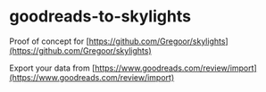 # goodreads-to-skylights

Proof of concept for [https://github.com/Gregoor/skylights](https://github.com/Gregoor/skylights)

Export your data from [https://www.goodreads.com/review/import](https://www.goodreads.com/review/import)
